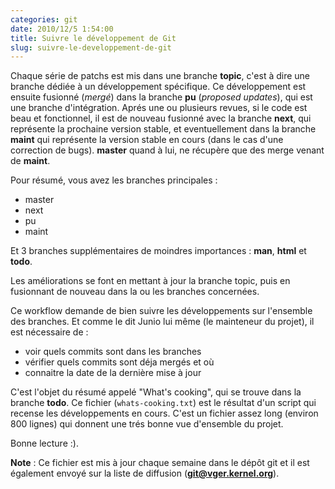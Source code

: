 ```yaml
---
categories: git
date: 2010/12/5 1:54:00
title: Suivre le développement de Git
slug: suivre-le-developpement-de-git
---
```


Chaque série de patchs est mis dans une branche **topic**, c'est à dire une branche dédiée à un développement spécifique. Ce développement est ensuite fusionné (*mergé*) dans la branche **pu** (*proposed updates*), qui est une branche d'intégration. Aprés une ou plusieurs revues, si le code est beau et fonctionnel, il est de nouveau fusionné avec la branche **next**, qui représente la prochaine version stable, et eventuellement dans la branche **maint** qui représente la version stable en cours (dans le cas d'une correction de bugs). **master** quand à lui, ne récupère que des merge venant de **maint**.

Pour résumé, vous avez les branches principales :

* master
* next
* pu
* maint

Et 3 branches supplémentaires de moindres importances : **man**, **html** et **todo**.

Les améliorations se font en mettant à jour la branche topic, puis en fusionnant de nouveau dans la ou les branches concernées.

Ce workflow demande de bien suivre les développements sur l'ensemble des branches. Et comme le dit Junio lui même (le mainteneur du projet), il est nécessaire de :

* voir quels commits sont dans les branches
* vérifier quels commits sont déja mergés et où
* connaitre la date de la dernière mise à jour

C'est l'objet du résumé appelé "What's cooking", qui se trouve dans la branche **todo**. Ce fichier (`whats-cooking.txt`) est le résultat d'un script qui recense les développements en cours. C'est un fichier assez long (environ 800 lignes) qui donnent une trés bonne vue d'ensemble du projet.

Bonne lecture :).

**Note** : Ce fichier est mis à jour chaque semaine dans le dépôt git et il est également envoyé sur la liste de diffusion (**git@vger.kernel.org**).
